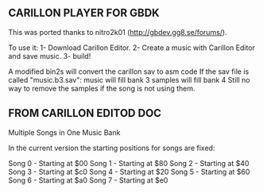 CARILLON PLAYER FOR GBDK
------------------------

This was ported thanks to nitro2k01 (http://gbdev.gg8.se/forums/).

To use it:
1- Download Carillon Editor.
2- Create a music with Carillon Editor and save music.
3- build!

A modified bin2s will convert the carillon sav to asm code
If the sav file is called "music.b3.sav":
	music will fill bank 3
	samples will fill bank 4
Still no way to remove the samples if the song is not using them.


FROM CARILLON EDITOD DOC
------------------------
Multiple Songs in One Music Bank

In the current version the starting positions for songs are fixed:

 Song 0 - Starting at $00
 Song 1 - Starting at $80
 Song 2 - Starting at $40
 Song 3 - Starting at $c0
 Song 4 - Starting at $20
 Song 5 - Starting at $60
 Song 6 - Starting at $a0
 Song 7 - Starting at $e0

